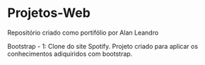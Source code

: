 # Projetos-Web
Repositório criado como portifólio por Alan Leandro

Bootstrap - 1: Clone do site Spotify.
  Projeto criado para aplicar os conhecimentos adiquiridos com bootstrap.
